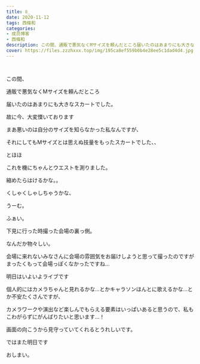 ```yaml
---
title: ꊞ_
date: 2020-11-12
tags: 西條和
categories: 
- 成员博客
- 西條和
description: この間、通販で悪気なくMサイズを頼んだところ届いたのはあまりにも大きなスカートでした。...
cover: https://files.zzzhxxx.top/img/195ca8ef559b0b4e28ee5c1dad4d4.jpg 
---
```


        ﻿
















この間、











通販で悪気なくMサイズを頼んだところ











届いたのはあまりにも大きなスカートでした。
















故に今、大変慄いております















まあ悪いのは自分のサイズを知らなかった私なんですが、

それにしてもMサイズとは思えぬ技量をもったスカートでした、、

















とほほ

















これを機にちゃんとウエストを測りました。















縮めたらはけるかな。。









くしゃくしゃしちゃうかな、









うーむ。

























ふぁい。










下見に行った時撮った会場の裏っ側。















なんだか物々しい。

















会場に来れないみなさんに会場の雰囲気をお届けしようと思って撮ったのですがまったくもって会場っぽくなかったですね…


















明日はいよいよライブです














個人的にはカメラちゃんと見れるかな…とかキャラソンほんとに歌えるかな…とか不安たくさんですが、



カメラワークや演出など楽しんでもらえる要素はいっぱいあると思うので、私もこわがらずにがんばりたいと思います…！

















画面の向こうから見守っていてくれるとうれしいです。


















ではまた明日です



















おしまい。


